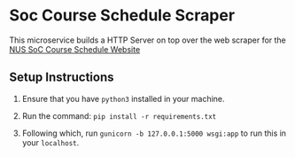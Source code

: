 # Soc Course Schedule Scraper 

This microservice builds a HTTP Server on top over the web scraper for the
[NUS SoC Course Schedule Website](https://www.comp.nus.edu.sg/cugresource/soc-sched/)

## Setup Instructions 

1. Ensure that you have `python3` installed in your machine. 

2. Run the command: `pip install -r requirements.txt` 

3. Following which, run `gunicorn -b 127.0.0.1:5000 wsgi:app` to run this in
your `localhost`. 
